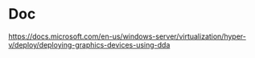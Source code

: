 # Doc
https://docs.microsoft.com/en-us/windows-server/virtualization/hyper-v/deploy/deploying-graphics-devices-using-dda
